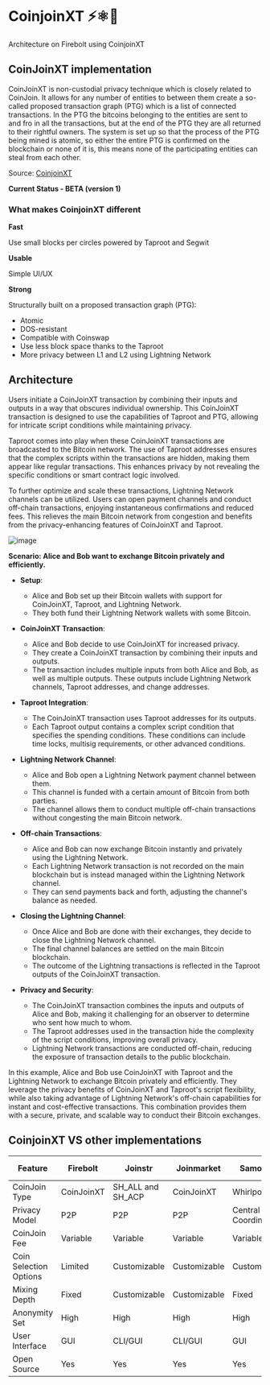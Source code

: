 # CoinjoinXT ⚡⚛️🔄

Architecture on Firebolt using CoinjoinXT

## CoinJoinXT implementation

CoinJoinXT is non-custodial privacy technique which is closely related to CoinJoin. It allows for any number of entities to between them create a so-called proposed transaction graph (PTG) which is a list of connected transactions. In the PTG the bitcoins belonging to the entities are sent to and fro in all the transactions, but at the end of the PTG they are all returned to their rightful owners. The system is set up so that the process of the PTG being mined is atomic, so either the entire PTG is confirmed on the blockchain or none of it is, this means none of the participating entities can steal from each other.

Source: [CoinjoinXT](https://en.bitcoin.it/wiki/CoinJoinXT)

**Current Status - BETA (version 1)**

### What makes CoinjoinXT different


**Fast**

Use small blocks per circles powered by Taproot and Segwit


**Usable**

Simple UI/UX


**Strong**

Structurally built on a  proposed transaction graph (PTG):

 - Atomic
 - DOS-resistant
 - Compatible with Coinswap
 - Use less block space thanks to the Taproot
 - More privacy between L1 and L2 using Lightning Network

## Architecture

Users initiate a CoinJoinXT transaction by combining their inputs and outputs in a way that obscures individual ownership. This CoinJoinXT transaction is designed to use the capabilities of Taproot and PTG, allowing for intricate script conditions while maintaining privacy.

Taproot comes into play when these CoinJoinXT transactions are broadcasted to the Bitcoin network. The use of Taproot addresses ensures that the complex scripts within the transactions are hidden, making them appear like regular transactions. This enhances privacy by not revealing the specific conditions or smart contract logic involved.

To further optimize and scale these transactions, Lightning Network channels can be utilized. Users can open payment channels and conduct off-chain transactions, enjoying instantaneous confirmations and reduced fees. This relieves the main Bitcoin network from congestion and benefits from the privacy-enhancing features of CoinJoinXT and Taproot.

![image](https://github.com/AreaLayer/CoinjoinXT/assets/135646455/27bc9bdb-7d38-46c7-b690-d401c3e0d019)


**Scenario: Alice and Bob want to exchange Bitcoin privately and efficiently.**

-  **Setup**:
   - Alice and Bob set up their Bitcoin wallets with support for CoinJoinXT, Taproot, and Lightning Network.
   - They both fund their Lightning Network wallets with some Bitcoin.

- **CoinJoinXT Transaction**:
   - Alice and Bob decide to use CoinJoinXT for increased privacy.
   - They create a CoinJoinXT transaction by combining their inputs and outputs.
   - The transaction includes multiple inputs from both Alice and Bob, as well as multiple outputs. These outputs include Lightning Network channels, Taproot addresses, and change addresses.

-  **Taproot Integration**:
   - The CoinJoinXT transaction uses Taproot addresses for its outputs.
   - Each Taproot output contains a complex script condition that specifies the spending conditions. These conditions can include time locks, multisig requirements, or other advanced conditions.

-  **Lightning Network Channel**:
   - Alice and Bob open a Lightning Network payment channel between them.
   - This channel is funded with a certain amount of Bitcoin from both parties.
   - The channel allows them to conduct multiple off-chain transactions without congesting the main Bitcoin network.

-  **Off-chain Transactions**:
   - Alice and Bob can now exchange Bitcoin instantly and privately using the Lightning Network.
   - Each Lightning Network transaction is not recorded on the main blockchain but is instead managed within the Lightning Network channel.
   - They can send payments back and forth, adjusting the channel's balance as needed.

-  **Closing the Lightning Channel**:
   - Once Alice and Bob are done with their exchanges, they decide to close the Lightning Network channel.
   - The final channel balances are settled on the main Bitcoin blockchain.
   - The outcome of the Lightning transactions is reflected in the Taproot outputs of the CoinJoinXT transaction.

- **Privacy and Security**:
   - The CoinJoinXT transaction combines the inputs and outputs of Alice and Bob, making it challenging for an observer to determine who sent how much to whom.
   - The Taproot addresses used in the transaction hide the complexity of the script conditions, improving overall privacy.
   - Lightning Network transactions are conducted off-chain, reducing the exposure of transaction details to the public blockchain.

In this example, Alice and Bob use CoinJoinXT with Taproot and the Lightning Network to exchange Bitcoin privately and efficiently. They leverage the privacy benefits of CoinJoinXT and Taproot's script flexibility, while also taking advantage of Lightning Network's off-chain capabilities for instant and cost-effective transactions. This combination provides them with a secure, private, and scalable way to conduct their Bitcoin exchanges.

  ## CoinjoinXT VS other implementations
  

| Feature                   | Firebolt           | Joinstr            | Joinmarket         | Samourai       | Wasabi Wallet      | Mutiny Wallet | 
|---------------------------|--------------------|--------------------|--------------------|--------------------|--------------------|--------------------|
| CoinJoin Type             | CoinJoinXT         | SH_ALL and SH_ACP  | CoinJoinXT         | Whirlpool          | Zero Link          | LN Vortex          | 
| Privacy Model             | P2P                | P2P                | P2P                | Central Coordinator| Central Coordinator| P2P                |
| CoinJoin Fee              | Variable           | Variable           | Variable           | Variable           | Variable           | ?                  | 
| Coin Selection Options    | Limited            | Customizable       | Customizable       | Customizable       | Customizable       | ?                  |
| Mixing Depth              | Fixed              | Customizable       | Customizable       | Fixed              | Fixed              | ?                  |
| Anonymity Set             | High               | High               | High               | High               | Limited            | ?                  | 
| User Interface            | GUI                | CLI/GUI            | CLI/GUI            | GUI                | GUI                | ?                  | 
| Open Source               | Yes                | Yes                | Yes                | Yes                | Yes                | Yes                | 
```
